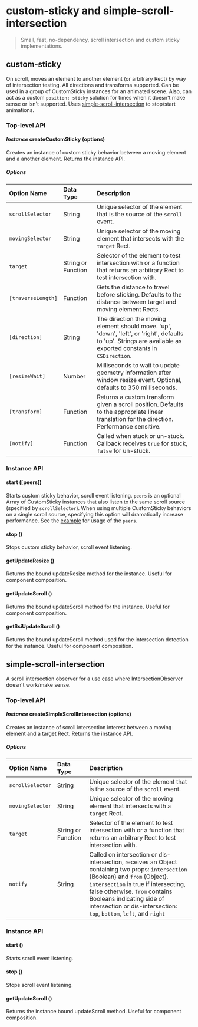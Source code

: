 # **custom-sticky** and **simple-scroll-intersection**

> Small, fast, no-dependency, scroll intersection and custom sticky implementations.

## custom-sticky
On scroll, moves an element to another element (or arbitrary Rect) by way of intersection testing. All directions and transforms supported. Can be used in a group of CustomSticky instances for an animated scene. Also, can act as a custom `position: sticky` solution for times when it doesn't make sense or isn't supported. Uses [simple-scroll-intersection](#simple-scroll-intersection) to stop/start animations.

### Top-level API
#### *Instance* createCustomSticky (options)
Creates an instance of custom sticky behavior between a moving element and a another element. Returns the instance API.

##### Options
| Option Name | Data Type | Description |
| :--- | :--- | :--- |
| `scrollSelector` | String | Unique selector of the element that is the source of the `scroll` event. |
| `movingSelector` | String | Unique selector of the moving element that intersects with the `target` Rect. |
| `target` | String or Function | Selector of the element to test intersection with or a function that returns an arbitrary Rect to test intersection with. |
| `[traverseLength]` | Function | Gets the distance to travel before sticking. Defaults to the distance between target and moving element Rects. |
| `[direction]` | String | The direction the moving element should move. 'up', 'down', 'left', or 'right', defaults to 'up'. Strings are available as exported constants in `CSDirection`.
| `[resizeWait]` | Number | Milliseconds to wait to update geometry information after window resize event. Optional, defaults to 350 milliseconds. |
| `[transform]` | Function | Returns a custom transform given a scroll position. Defaults to the appropriate linear translation for the direction. Performance sensitive. |
| `[notify]` | Function | Called when stuck or un-stuck. Callback receives `true` for stuck, `false` for un-stuck. |

### Instance API
#### start ([peers])
Starts custom sticky behavior, scroll event listening. `peers` is an optional Array of CustomSticky instances that also listen to the same scroll source (specified by `scrollSelector`). When using multiple CustomSticky behaviors on a single scroll source, specifying this option will dramatically increase performance.
See the [example](index.js) for usage of the `peers`.

#### stop ()
Stops custom sticky behavior, scroll event listening.

#### getUpdateResize ()
Returns the bound updateResize method for the instance. Useful for component composition.

#### getUpdateScroll ()
Returns the bound updateScroll method for the instance. Useful for component composition.

#### getSsiUpdateScroll ()
Returns the bound updateScroll method used for the intersection detection for the instance. Useful for component composition.

## simple-scroll-intersection
A scroll intersection observer for a use case where IntersectionObserver doesn't work/make sense.
### Top-level API
#### *Instance* createSimpleScrollIntersection (options)
Creates an instance of scroll intersection interest between a moving element and a target Rect. Returns the instance API.

##### Options
| Option Name | Data Type | Description |
| :--- | :--- | :--- |
| `scrollSelector` | String | Unique selector of the element that is the source of the `scroll` event. |
| `movingSelector` | String | Unique selector of the moving element that intersects with a `target` Rect. |
| `target` | String or Function | Selector of the element to test intersection with or a function that returns an arbitrary Rect to test intersection with. |
| `notify` | String | Called on intersection or dis-intersection, receives an Object containing two props: `intersection` {Boolean} and `from` {Object}. `intersection` is true if intersecting, false otherwise. `from` contains Booleans indicating side of intersection or dis-intersection: `top`, `bottom`, `left`, and `right`|

### Instance API
#### start ()
Starts scroll event listening.

#### stop ()
Stops scroll event listening.

#### getUpdateScroll ()
Returns the instance bound updateScroll method. Useful for component composition.
